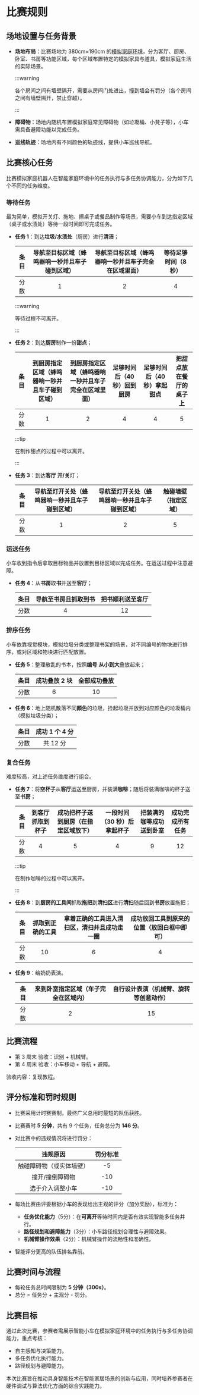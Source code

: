 # 比赛规则

## 场地设置与任务背景

- **场地布局**：比赛场地为 380cm×190cm 的[模拟家庭环境](<https://cloud.tsinghua.edu.cn/d/bdc2a9d976ec45e58f2f/files/?p=%2F%E8%A7%84%E5%88%99%E4%BF%A1%E6%81%AF%2F%E5%9C%B0%E5%9B%BE%20(2).pdf>)，分为客厅、厨房、卧室、书房等功能区域，每个区域布置特定的模拟家具与道具，模拟家庭生活的实际场景。

  :::warning

  各个房间之间有墙壁隔开，需要从房间门处进出，撞到墙会有罚分（各个房间之间有墙壁隔开，禁止穿越）。

  :::

- **障碍物**：场地内随机布置模拟家庭常见障碍物（如垃圾桶、小凳子等），小车需具备避障功能以完成任务。

- **巡线轨迹**：场地内有不同颜色的轨迹线，提供小车巡线导航。

## 比赛核心任务

比赛模拟家庭机器人在智能家庭环境中的任务执行与多任务协调能力，分为如下几个不同的任务维度。

### 等待任务

最为简单，模拟开关灯、拖地、擦桌子或餐品制作等场景，需要小车到达指定区域（桌子或水渍处）等待一段时间即可完成任务。

- **任务 1**：到达**垃圾/水渍处**（厨房）进行**清洁**；

  | 条目 | 导航至目标区域（蜂鸣器响一秒并且车子碰到区域） | 导航至目标区域（蜂鸣器响一秒并且车子完全在区域里面） | 等待足够时间（8 秒） |
  | :-: | :-: | :-: | :-: |
  | 分数 | 1 | 2 | 4 |

  :::warning

  等待过程不可离开。

  :::

- **任务 2**：到达**厨房**制作一份**甜点**；

  | 条目 | 到厨房指定区域（蜂鸣器响一秒并且车子碰到区域） | 到厨房指定区域（蜂鸣器响一秒并且车子完全在区域里面） | 足够时间后（40 秒）回到厨房 | 足够时间后（40 秒）拿起甜点 | 把甜点放在餐厅的桌子上 |
  | :-: | :-: | :-: | :-: | :-: | :-: |
  | 分数 | 1 | 2 | 4 | 4 | 5 |

  :::tip

  在制作甜点的过程中可以离开。

  :::

- **任务 3**：到达**客厅** **开/关**灯；

  | 条目 | 导航至灯开关处（蜂鸣器响一秒并且车子碰到区域） | 导航至灯开关处（蜂鸣器响一秒并且车子碰到区域） | 触碰墙壁（指定区域） |
  | :-: | :-: | :-: | :-: |
  | 分数 | 1 | 2 | 5 |

### 运送任务

小车收到指令后拿取目标物品并放置到目标区域以完成任务。在运送过程中注意避障。

- **任务 4**：从**书房**取**书**并送至**客厅**；

  | 条目 | 导航至书房且抓取到书 | 把书顺利送至客厅 |
  | :--: | :------------------: | :--------------: |
  | 分数 |          4           |        12        |

### 排序任务

小车依靠视觉模块，模拟垃圾分类或整理书架的场景，对不同编号的物块进行排序，或对区域和物块进行匹配放置。

- **任务 5**：整理散乱的书本，按照**编号** **从小到大**叠放起来；

  | 条目 | 成功叠放 2 块 | 全部成功叠放 |
  | :--: | :-----------: | :----------: |
  | 分数 |       6       |      10      |

- **任务 6**：地上随机散落不同**颜色**的垃圾，捡起垃圾并放到对应颜色的垃圾桶内（模拟垃圾分类）；

  | 条目 | 成功 1 个 4 分 |
  | :--: | :------------: |
  | 分数 |    共 12 分    |

### 复合任务

难度较高，对上述任务维度进行组合。

- **任务 7**：将**空杯子**从**客厅**运送至厨房，并装满**咖啡**；随后将装满咖啡的杯子送至**书房**；

  | 条目 | 到客厅抓取到杯子 | 成功把杯子送到厨房（在指定区域放下） | 一段时间（30 秒）后拿起杯子 | 把装满的咖啡成功送到卧室 | 成功完成所有任务 |
  | :-: | :-: | :-: | :-: | :-: | :-: |
  | 分数 | 4 | 5 | 4 | 9 | 12 |

  :::tip

  在制作咖啡的过程中可以离开。

  :::

- **任务 8**：到**厨房的工具间**抓取**拖把**到**清扫区**进行**清扫**随后回到**书房**放置拖把；

  | 条目 | 抓取到正确的工具 | 拿着正确的工具进入清扫区，清扫并且成功走一圈 | 成功放回工具到原来的位置（放回白框中即可） |
  | :-: | :-: | :-: | :-: |
  | 分数 | 10 | 6 | 4 |

- **任务 9**：给奶奶表演。

  | 条目 | 来到卧室指定区域（车子完全在区域内） | 自行设计表演（机械臂、旋转等创意动作） |
  | :-: | :-: | :-: |
  | 分数 | 2 | 15 |

## 比赛流程

- 第 3 周末 验收：识别 + 机械臂。
- 第 4 周末 验收：小车移动 + 导航 + 避障。

验收内容：复现教程。

## 评分标准和罚时规则

- 比赛采用计时赛赛制，最终广义总用时最短的队伍获胜。

- 比赛赛时 **5 分钟**，共有 9 个任务，任务总分为 **146 分**。

- 对比赛中的违规情况将进行罚分：

  |         违规原因         | 罚分标准 |
  | :----------------------: | :------: |
  | 触碰障碍物（或实体墙壁） |    -5    |
  |     撞开/撞倒障碍物      |   -10    |
  |     选手介入调整小车     |   -10    |

- 每场比赛由评委根据小车的表现给出主观的评分（加分奖励），标准为：

  - **任务优化能力**（5分）：在**可离开**等待时间内是否有效实现智能多任务并行。
  - **路径规划和避障能力**（3分）：小车路径规划合理性与避障效果。
  - **机械臂操作效果**（2分）：机械臂操作的流畅性和准确性。

- 智能评分更高的队伍排名靠前。

## 比赛时间与流程

- 每轮任务总时间限制为 **5 分钟（300s）**。
- 总分 = 任务分 + 主观分 - 罚分。

## 比赛目标

通过此次比赛，参赛者需展示智能小车在模拟家庭环境中的任务执行与多任务协调能力，重点考核：

- 自主感知与决策能力。
- 多任务优化执行能力。
- 路径规划与避障能力。

本次比赛旨在推动具身智能技术在智能家居场景的创新与应用，同时培养参赛者在硬件调试与算法优化方面的综合实践能力。
